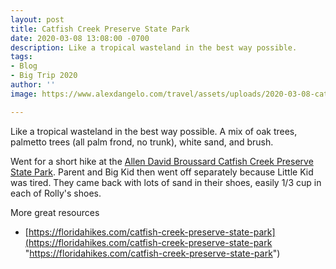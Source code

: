 ```yaml
---
layout: post
title: Catfish Creek Preserve State Park
date: 2020-03-08 13:08:00 -0700
description: Like a tropical wasteland in the best way possible.
tags:
- Blog
- Big Trip 2020
author: ''
image: https://www.alexdangelo.com/travel/assets/uploads/2020-03-08-catfish-creek-florida-palmetto-sand.jpg

---
```

Like a tropical wasteland in the best way possible. A mix of oak trees, palmetto trees (all palm frond, no trunk), white sand, and brush.

Went for a short hike at the [Allen David Broussard Catfish Creek Preserve State Park](https://www.floridastateparks.org/parks-and-trails/allen-david-broussard-catfish-creek-preserve-state-park). Parent and Big Kid then went off separately because Little Kid was tired. They came back with lots of sand in their shoes, easily 1/3 cup in each of Rolly's shoes.

More great resources

* [https://floridahikes.com/catfish-creek-preserve-state-park](https://floridahikes.com/catfish-creek-preserve-state-park "https://floridahikes.com/catfish-creek-preserve-state-park")